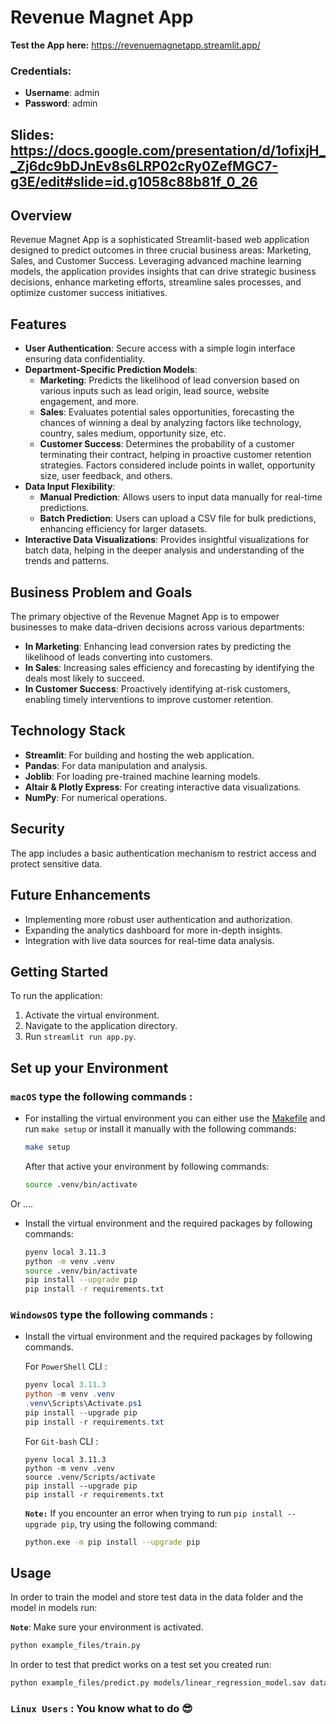 # Revenue Magnet App

**Test the App here:** https://revenuemagnetapp.streamlit.app/ 

### Credentials:
- **Username**: admin
- **Password**: admin

## Slides: https://docs.google.com/presentation/d/1ofixjH__Zj6dc9bDJnEv8s6LRP02cRy0ZefMGC7-g3E/edit#slide=id.g1058c88b81f_0_26

## Overview
Revenue Magnet App is a sophisticated Streamlit-based web application designed to predict outcomes in three crucial business areas: Marketing, Sales, and Customer Success. Leveraging advanced machine learning models, the application provides insights that can drive strategic business decisions, enhance marketing efforts, streamline sales processes, and optimize customer success initiatives.

## Features
- **User Authentication**: Secure access with a simple login interface ensuring data confidentiality.
- **Department-Specific Prediction Models**:
  - **Marketing**: Predicts the likelihood of lead conversion based on various inputs such as lead origin, lead source, website engagement, and more.
  - **Sales**: Evaluates potential sales opportunities, forecasting the chances of winning a deal by analyzing factors like technology, country, sales medium, opportunity size, etc.
  - **Customer Success**: Determines the probability of a customer terminating their contract, helping in proactive customer retention strategies. Factors considered include points in wallet, opportunity size, user feedback, and others.
- **Data Input Flexibility**:
  - **Manual Prediction**: Allows users to input data manually for real-time predictions.
  - **Batch Prediction**: Users can upload a CSV file for bulk predictions, enhancing efficiency for larger datasets.
- **Interactive Data Visualizations**: Provides insightful visualizations for batch data, helping in the deeper analysis and understanding of the trends and patterns.

## Business Problem and Goals
The primary objective of the Revenue Magnet App is to empower businesses to make data-driven decisions across various departments:

- **In Marketing**: Enhancing lead conversion rates by predicting the likelihood of leads converting into customers.
- **In Sales**: Increasing sales efficiency and forecasting by identifying the deals most likely to succeed.
- **In Customer Success**: Proactively identifying at-risk customers, enabling timely interventions to improve customer retention.

## Technology Stack
- **Streamlit**: For building and hosting the web application.
- **Pandas**: For data manipulation and analysis.
- **Joblib**: For loading pre-trained machine learning models.
- **Altair & Plotly Express**: For creating interactive data visualizations.
- **NumPy**: For numerical operations.

## Security
The app includes a basic authentication mechanism to restrict access and protect sensitive data.

## Future Enhancements
- Implementing more robust user authentication and authorization.
- Expanding the analytics dashboard for more in-depth insights.
- Integration with live data sources for real-time data analysis.

## Getting Started

To run the application:
1. Activate the virtual environment.
2. Navigate to the application directory.
3. Run `streamlit run app.py`.

## Set up your Environment


### **`macOS`** type the following commands : 

- For installing the virtual environment you can either use the [Makefile](Makefile) and run `make setup` or install it manually with the following commands:

     ```BASH
    make setup
    ```
    After that active your environment by following commands:
    ```BASH
    source .venv/bin/activate
    ```
Or ....
- Install the virtual environment and the required packages by following commands:

    ```BASH
    pyenv local 3.11.3
    python -m venv .venv
    source .venv/bin/activate
    pip install --upgrade pip
    pip install -r requirements.txt
    ```
    
### **`WindowsOS`** type the following commands :

- Install the virtual environment and the required packages by following commands.

   For `PowerShell` CLI :

    ```PowerShell
    pyenv local 3.11.3
    python -m venv .venv
    .venv\Scripts\Activate.ps1
    pip install --upgrade pip
    pip install -r requirements.txt
    ```

    For `Git-bash` CLI :
    ```
    pyenv local 3.11.3
    python -m venv .venv
    source .venv/Scripts/activate
    pip install --upgrade pip
    pip install -r requirements.txt
    ```

    **`Note:`**
    If you encounter an error when trying to run `pip install --upgrade pip`, try using the following command:
    ```Bash
    python.exe -m pip install --upgrade pip
    ```


   
## Usage

In order to train the model and store test data in the data folder and the model in models run:

**`Note`**: Make sure your environment is activated.

```bash
python example_files/train.py  
```

In order to test that predict works on a test set you created run:

```bash
python example_files/predict.py models/linear_regression_model.sav data/X_test.csv data/y_test.csv
```

### **`Linux Users`**  : You know what to do :sunglasses:
